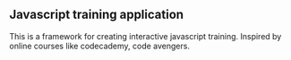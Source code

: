 ## Javascript training application

This is a framework for creating interactive javascript training. Inspired by online courses like codecademy, code avengers.
